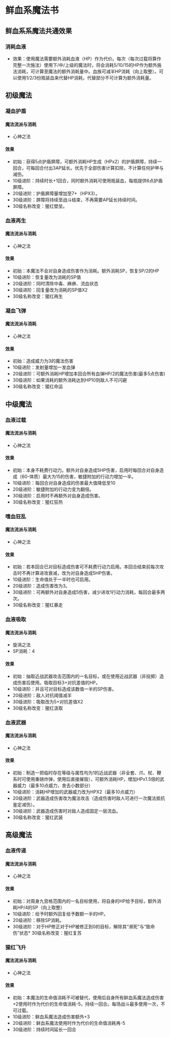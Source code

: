 # 鲜血系魔法书

## 鲜血系系魔法共通效果

### 消耗血液

* 效果：使用魔法需要额外消耗血液（HP）作为代价。每次（每次过载将算作完整一次施法）使用下/中/上级的魔法时，将会消耗5/10/15的HP作为额外施法消耗，可计算至魔法的额外消耗量中。血族可减半HP消耗（向上取整）。可以使用1/2/3份瓶装血来代替HP消耗，代替部分不可计算为额外消耗量。 

## 初级魔法

### 凝血护盾

#### 魔法流派与消耗

* 心神之法

#### 效果

* 初始：获得5点护盾屏障，可额外消耗HP生成（HPx2）的护盾屏障，持续一回合，可每回合付出3AP延长。优先于全部伤害计算扣除，不计算任何护甲与减伤。
* 10级进阶：持续时长+1回合，同时额外消耗可使用瓶装血，每瓶提供6点护盾屏障。
* 20级进阶：护盾屏障量增加至7+（HPX3）。
* 30级进阶：屏障将持续至战斗结束，不再需要AP延长持续时间。
* 30级名称改变：猩红壁垒。

### 血液再生

#### 魔法流派与消耗

* 心神之法

#### 效果

* 初始：本魔法不会对自身造成伤害作为消耗。额外消耗SP，恢复SP/2的HP
* 10级进阶：恢复量改为消耗的SP值
* 20级进阶：同时清除中毒、麻痹、流血状态
* 30级进阶：回复量改为消耗的SP值X2
* 30级名称改变：猩红再生

### 凝血飞弹

#### 魔法流派与消耗

* 心神之法

#### 效果

* 初始：造成威力为3的魔法伤害
* 10级进阶：发射量增加一发血弹
* 20级进阶：可额外消耗HP增加本回合所有血弹HP/2的魔法伤害(最多5点伤害)
* 30级进阶：如果消耗的额外消耗达到HP10则敌人不可闪避 
* 30级名称改变：猩红命运

## 中级魔法

### 血液过载

#### 魔法流派与消耗

* 心神之法

#### 效果

* 初始：本身不耗费行动力。额外对自身造成5HP伤害，启用时每回合对自身造成（60-体质）最大为15的伤害，敏捷附加的行动力增加一半。
* 10级进阶：每回合对自身造成的伤害最大值降低至10
* 20级进阶：敏捷附加的行动力变为翻倍。
* 30级进阶：启用时不再额外对自身造成伤害。
* 30级名称改变：猩红狂热

### 嗜血狂乱

#### 魔法流派与消耗

* 心神之法

#### 效果

* 初始：若本回合已对目标造成伤害可不耗费行动力启用。本回合结束前每次攻击时不再计算进攻衰减，改为对自身造成5HP伤害。
* 10级进阶：生命值处于一半时也可启用。
* 20级进阶：造成伤害改为3。
* 30级进阶：可再额外对自身造成5伤害，减少进攻1行动力消耗，每回合最多两次。
* 30级名称改变：猩红暴走

### 血液吸取

#### 魔法流派与消耗

* 旋涡之法
* SP消耗：4

#### 效果

* 初始：抽取近战武器攻击范围内的一名目标，或在使用近战武器（非投掷）造成伤害后使用。吸取目标3+对抗差值的HP。
* 10级进阶：并且可对目标造成该数值一半的SP伤害。
* 20级进阶：敌人对抗阈值减半
* 30级进阶：吸取改为5+对抗差值X2
* 30级名称改变：猩红汲取

### 血液武器

#### 魔法流派与消耗

* 心神之法

#### 效果

* 初始：制造一把临时存在等级与属性均为1的近战武器（非全套、爪、杖、鞭系时可使用重磅炸弹，使用后直接摧毁），可额外消耗HP，增加HPx1.5倍的武器威力（最多10点威力，舍去小数部分）
* 10级进阶：消耗HP增加的武器威力改为HPX2（最多10点威力）
* 20级进阶：武器造成伤害改为魔法攻击（造成伤害时敌人可进行一次魔法抵抗鉴定减伤）。
* 30级进阶：武器造成伤害时对敌人造成固定一层流血。
* 30级名称改变：猩红武装

## 高级魔法

### 血液传递

#### 魔法流派与消耗

* 心神之法

#### 效果

* 初始：对周身九宫格范围内的一名目标使用，将自身的HP给予目标，额外消耗HP/4的SP（向上取整）
* 10级进阶：给予时额外回复给予数额一半的HP。
* 20级进阶：移除SP消耗。
* 30级进阶：对于HP修正对于HP被修正到0的目标，解除其“濒死”与“致命伤”状态* 30级名称改变：猩红复苏

### 猩红飞升

#### 魔法流派与消耗

* 心神之法

#### 效果

* 初始：本魔法的生命值消耗不可被替代，使用后自身所有鲜血系魔法造成伤害+2使用时作为代价的生命值消耗-5，持续一回合。每场战斗最多使用一次，不可过载。
* 10级进阶：鲜血系魔法造成伤害额外+3
* 20级进阶：鲜血系魔法使用时作为代价的生命值消耗再-5
* 30级进阶：持续时间延长一回合
